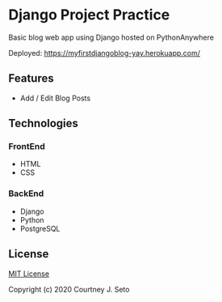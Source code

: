 # Django Project Practice

Basic blog web app using Django hosted on PythonAnywhere 

Deployed: https://myfirstdjangoblog-yay.herokuapp.com/


## Features

* Add / Edit Blog Posts


## Technologies

### FrontEnd

* HTML
* CSS

### BackEnd

* Django
* Python
* PostgreSQL

## License

[MIT License](https://choosealicense.com/licenses/mit/)

Copyright (c) 2020 Courtney J. Seto


